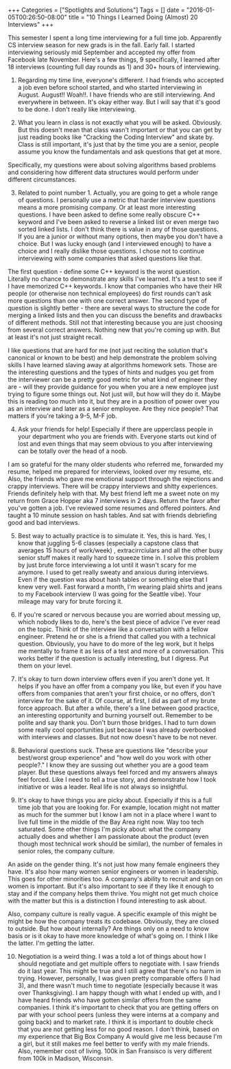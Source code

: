 +++
Categories = ["Spotlights and Solutions"]
Tags = []
date = "2016-01-05T00:26:50-08:00"
title = "10 Things I Learned Doing (Almost) 20 Interviews"
+++

This semester I spent a long time interviewing for a full time job. Apparently CS interview season for new grads is in the fall. Early fall. I started interviewing seriously mid September and accepted my offer from Facebook late November. Here's a few things, 9 specifically, I learned after 18 interviews (counting full day rounds as 1) and 30+ hours of interviewing.   

1) Regarding my time line, everyone's different. I had friends who accepted a job even before school started, and who started interviewing in August. August!! Woah!!. I have friends who are still interviewing. And everywhere in between. It's okay either way. But I will say that it's good to be done. I don't really like interviewing. 

2) What you learn in class is not exactly what you will be asked. Obviously. But this doesn't mean that class wasn't important or that you can get by just reading books like "Cracking the Coding Interview" and skate by. Class is still important, it's just that by the time you are a senior, people assume you know the fundamentals and ask questions that get at more. 

Specifically, my questions were about solving algorithms based problems and considering how different data structures would perform under different circumstances. 


3) Related to point number 1. Actually, you are going to get a whole range of questions.  I personally use a metric that harder interview questions means a more promising company. Or at least more interesting questions. I have been asked to define some really obscure C++ keyword and I've been asked to reverse a linked list or even merge two sorted linked lists. I don't think there is value in any of those questions. If you are a junior or without many options, then maybe you don't have a choice. But I was lucky enough (and I interviewed enough) to have a choice and I really dislike those questions. I chose not to continue interviewing with some companies that asked questions like that. 

The first question - define some C++ keyword is the worst question. Literally no chance to demonstrate any skills I've learned. It's a test to see if I have memorized C++ keywords. I know that companies who have their HR people (or otherwise non technical employees) do first rounds can't ask more questions than one with one correct answer. The second type of question is slightly better - there are several ways to structure the code for merging a linked lists and then you can discuss the benefits and drawbacks of different methods.  Still not that interesting because you are just choosing from several correct answers. Nothing new that you're coming up with. But at least it's not just straight recall.


I like questions that are hard for me (not just reciting the solution that's canonical or known to be best) and help demonstrate the problem solving skills I have learned slaving away at algorithms homework sets. Those are the interesting questions and the types of hints and nudges you get from the interviewer can be a pretty good metric for what kind of engineer they are - will they provide guidance for you when you are a new employee just trying to figure some things out. Not just will, but how will they do it. Maybe this is reading too much into it, but they are in a position of power over you as an interview and later as a senior employee. Are they nice people? That matters if you're taking a 9-5, M-F job. 


4) Ask your friends for help! Especially if there are upperclass people in your department who you are friends with. Everyone starts out kind of lost and even things that may seem obvious to you after interviewing can be totally over the head of a noob. 

I am so grateful for the many older students who referred me, forwarded my resume, helped me prepared for interviews, looked over my resume, etc. Also, the friends who gave me emotional support through the rejections and crappy interviews. There will be crappy interviews and shitty experiences. Friends definitely help with that. My best friend left me a sweet note on my return from Grace Hopper aka 7 interviews in 2 days. Return the favor after you've gotten a job. I've reviewed some resumes and offered pointers. And taught a 10 minute session on hash tables. And sat with friends debriefing good and bad interviews. 


5) Best way to actually practice is to simulate it. Yes, this is hard. Yes, I know that juggling 5-6 classes (especially a capstone class that averages 15 hours of work/week) , extracirrciulars and all the other busy senior stuff makes it really hard to squeeze time in. I solve this problem by just brute force interviewing a lot until it wasn't scary for me anymore. I used to get really sweaty and anxious during interviews. Even if the question was about hash tables or something else that I knew very well. Fast forward a month, I'm wearing plaid shirts and jeans to my Facebook interview (I was going for the Seattle vibe). Your mileage may vary for brute forcing it. 

6) If you're scared or nervous because you are worried about messing up, which nobody likes to do, here's the best piece of advice I've ever read on the topic. Think of the interview like a conversation with a fellow engineer. Pretend he or she is a friend that called you with a technical question. Obviously, you have to do more of the leg work, but it helps me mentally to frame it as less of a test and more of a conversation. This works better if the question is actually interesting, but I digress. Put them on your level. 

7) It's okay to turn down interview offers even if you aren't done yet. It helps if you have an offer from a company you like, but even if you have offers from companies that aren't your first choice, or no offers, don't interview for the sake of it. Of course, at first, I did as part of my brute force approach. But after a while, there's a line between good practice, an interesting opportunity and burning yourself out. Remember to be polite and say thank you. Don't burn those bridges. I had to turn down some really cool opportunities just because I was already overbooked with interviews and classes. But not now doesn't have to be not never. 

8) Behavioral questions suck. These are questions like "describe your best/worst group experience" and "how well do you work with other people?." I know they are sussing out whether you are a good team player. But these questions always feel forced and my answers always feel forced. Like I need to tell a true story, and demonstrate how I took initiative or was a leader. Real life is not always so insightful.

9) It's okay to have things you are picky about. Especially if this is a full time job that you are looking for. For example, location might not matter as much for the summer but I know I am not in a place where I want to live full time in the middle of the Bay Area right now. Way too tech saturated. Some other things I'm picky about: what the company actually does and whether I am passionate about the product (even though most technical work should be similar), the number of females in senior roles, the company culture. 

An aside on the gender thing. It's not just how many female engineers they have. It's also how many women senior engineers or women in leadership. This goes for other minorities too. A company's ability to recruit and sign on women is important. But it's also important to see if they like it enough to stay and if the company helps them thrive. You might not get much choice with the matter but this is a distinction I found interesting to ask about. 

Also, company culture is really vague. A specific example of this might be might be how the company treats its codebase. Obviously, they are closed to outside. But how about internally? Are things only on a need to know basis or is it okay to have more knowledge of what's going on. I think I like the latter. I'm getting the latter. 

10) Negotiation is a weird thing. I was a told a lot of things about how I should negotiate and get multiple offers to negotiate with. I saw friends do it last year. This might be true and I still agree that there's no harm in trying. However, personally, I was given pretty comparable offers (I had 3), and there wasn't much time to negotiate (especially because it was over Thanksgiving). I am happy though with what I ended up with, and I have heard friends who have gotten similar offers from the same companies. I think it's important to check that you are getting offers on par with your school peers (unless they were interns at a company and going back) and to market rate. I think it is important to double check that you are not getting less for no good reason. I don't think, based on my experience that Big Box Company A would give me less because I'm a girl, but it still makes me feel better to verify  with my male friends. Also, remember cost of living. 100k in San Fransisco is very different from 100k in Madison, Wisconsin.  
